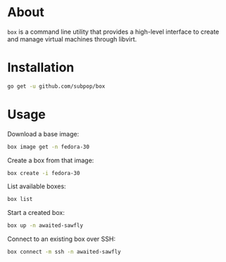 # About #

`box` is a command line utility that provides a high-level interface to create
and manage virtual machines through libvirt.

# Installation #

```bash
go get -u github.com/subpop/box
```

# Usage #

Download a base image:

```bash
box image get -n fedora-30
```

Create a box from that image:

```bash
box create -i fedora-30
```

List available boxes:

```bash
box list
```

Start a created box:

```bash
box up -n awaited-sawfly
```

Connect to an existing box over SSH:

```bash
box connect -m ssh -n awaited-sawfly
```
